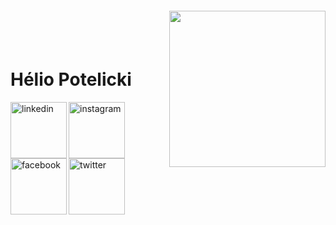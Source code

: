 <img align="right" width="250px" style="margin-top:-20px" src="https://uploaddeimagens.com.br/images/003/769/264/full/Salve.PNG">

</br>
</br>

<div dsplay="inline-block">
 
 <h1 align="left">Hélio Potelicki</h1>

  <a href="https://www.linkedin.com/in/h%C3%A9lio-potelicki">
    <img align="left" width="90px" src="https://uploaddeimagens.com.br/images/003/769/427/full/Linkedin.png" alt="linkedin" style="vertical-align:top;">
  </a>

 <a href="https://www.instagram.com/helio_potelicky/">
    <img align="left" width="90px" src="https://uploaddeimagens.com.br/images/003/769/430/full/Instagram.png" alt="instagram" style="vertical-align:top;">
  </a> 

  <a href="https://www.facebook.com/SirPotelicky">
    <img align="left" width="90px" src="https://uploaddeimagens.com.br/images/003/769/432/full/Facebook.png" alt="facebook" style="vertical-align:top;">
  </a>

  <a href="https://twitter.com/helio_potelicky">
    <img align="left" width="90px" src="https://uploaddeimagens.com.br/images/003/769/433/full/Twitter.png" alt="twitter" style="vertical-align:top;">
  </a>

</div>

</br>
</br>
